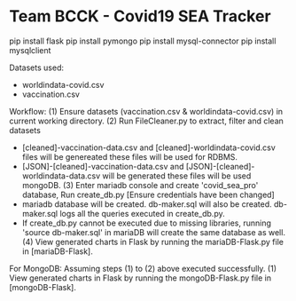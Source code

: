 # Team BCCK - Covid19 SEA Tracker

pip install flask
pip install pymongo
pip install mysql-connector
pip install mysqlclient

Datasets used:
* worldindata-covid.csv
*  vaccination.csv 

Workflow: 
(1) Ensure datasets (vaccination.csv & worldindata-covid.csv) in current working directory.
(2) Run FileCleaner.py to extract, filter and clean datasets
* [cleaned]-vaccination-data.csv and [cleaned]-worldindata-covid.csv files will be genereated
        these files will be used for RDBMS.
* [JSON]-[cleaned]-vaccination-data.csv and [JSON]-[cleaned]-worldindata-data.csv will be generated these files will be used mongoDB.
(3) Enter mariadb console and create 'covid_sea_pro' database, Run create_db.py [Ensure credentials have been changed]
* mariadb database will be created. db-maker.sql will also be created. db-maker.sql logs all the queries executed in create_db.py.
*  If create_db.py cannot be executed due to missing libraries, running 'source db-maker.sql' in mariaDB will create the same database as well. 
(4) View generated charts in Flask by running the mariaDB-Flask.py file in [mariaDB-Flask].

For MongoDB:
Assuming steps (1) to (2) above executed successfully.
(1) View generated charts in Flask by running the mongoDB-Flask.py file in [mongoDB-Flask].